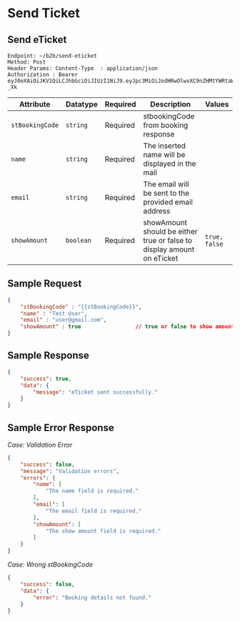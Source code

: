 # Send Ticket
## Send eTicket

```
Endpoint: ~/b2b/send-eticket
Method: Post
Header Params: Content-Type  : application/json
Authorization : Bearer eyJ0eXAiOiJKV1QiLCJhbGciOiJIUzI1NiJ9.eyJpc3MiOiJodHRwOlwvXC9nZHMtYWRtaW4udGVzdFwvYXBpXC9pbnRsXC9hbmRyb2lkXC9pbml0aWFsaXplIiwiaWF0IjoxNjEzMzg1ODY3LCJleHAiOjE2MTMzODk0NjcsIm5iZiI6MTYxMzM4NTg2NywianRpIjoiY3o2eFZLdEVkd05jTTRVcCIsInN1YiI6MTMsInBydiI6IjQyZWRlMzMzNGEwNGNkNjVjYjJiZTNmNWFkZmViMmMxZWRkMzA3NzQifQ.UzEWszpOW92jOqSkdciWoGV4456CdS1nuPx7Tql-_Xk
```

| **Attribute**           | **Datatype**        | **Required** | **Description**                                            | **Values**                   |
|-------------------------|---------------------|--------------|------------------------------------------------------------|------------------------------|
| `stBookingCode`         | `string`            | Required     | stbookingCode from booking response                        |                              |
| `name`                  | `string`            | Required     | The inserted name will be displayed in the mail            |                              |
| `email`                 | `string`            | Required     | The email will be sent to the provided email address       |                              |
| `showAmount`            | `boolean`           | Required     | showAmount should be either true or false to display amount on eTicket|`true, false`      |

## Sample Request
```json
{
    "stBookingCode" : "{{stBookingCode}}",
    "name" : "Test User",
    "email" : "user@gmail.com",
    "showAmount" : true                 // true or false to show amount on e-ticket
}
```

## Sample Response
```json
{
    "success": true,
    "data": {
        "message": "eTicket sent successfully."
    }
}
```

## Sample Error Response
*Case: Validation Error*
```json
{
    "success": false,
    "message": "Validation errors",
    "errors": {
        "name": [
            "The name field is required."
        ],
        "email": [
            "The email field is required."
        ],
        "showAmount": [
            "The show amount field is required."
        ]
    }
}
```

*Case: Wrong stBookingCode*
```json
{
    "success": false,
    "data": {
        "error": "Booking details not found."
    }
}
```
